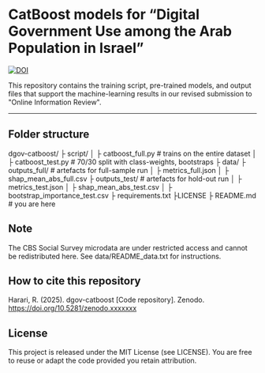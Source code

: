 # CatBoost models for “Digital Government Use among the Arab Population in Israel”

[![DOI](https://zenodo.org/badge/DOI/10.5281/zenodo.xxxxxxx.svg)](https://doi.org/10.5281/zenodo.xxxxxxx)

This repository contains the training script, pre-trained models, and output
files that support the machine-learning results in our revised
submission to "Online Information Review".

---

## Folder structure
dgov-catboost/
├ script/
│	├ catboost_full.py # trains on the entire dataset
│	├ catboost_test.py # 70/30 split with class-weights, bootstraps
├ data/
├ outputs_full/ # artefacts for full-sample run
│	├ metrics_full.json
│	├ shap_mean_abs_full.csv
├ outputs_test/ # artefacts for hold-out run
│	├ metrics_test.json
│	├ shap_mean_abs_test.csv
│	├ bootstrap_importance_test.csv
├ requirements.txt 
├LICENSE 
├ README.md # you are here



## Note
The CBS Social Survey microdata are under restricted access and
cannot be redistributed here. See data/README_data.txt for instructions.


## How to cite this repository
Harari, R. (2025). dgov-catboost [Code repository].
Zenodo. https://doi.org/10.5281/zenodo.xxxxxxx

## License 
This project is released under the MIT License (see LICENSE). You are
free to reuse or adapt the code provided you retain attribution.

